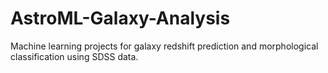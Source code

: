 # AstroML-Galaxy-Analysis
Machine learning projects for galaxy redshift prediction and morphological classification using SDSS data.
